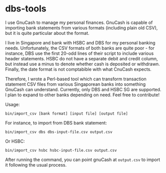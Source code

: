 # dbs-tools

I use GnuCash to manage my personal finances. GnuCash is capable of importing bank statements from various formats (including plain old CSV), but it is quite particular about the format.

I live in Singapore and bank with HSBC and DBS for my personal banking needs. Unfortunately, the CSV formats of both banks are quite poor - for instance, DBS use the first 20-odd lines of their script to include various header statements. HSBC do not have a separate debit and credit column, but instead use a minus to denote whether cash is deposited or withdrawn. Finally, the date format is not comptabible with what CnuCash expects.

Therefore, I wrote a Perl-based tool which can transform transaction statement CSV files from various Singaporean banks into something GnuCash can understand.
Currently, only DBS and HSBC SG are supported. I plan to expand to other banks depending on need.  Feel free to contribute!

Usage:
```
bin/import_csv [bank format] [input file] [output file]
```

For instance, to import from DBS bank statement: 

```
bin/import_csv dbs dbs-input-file.csv output.csv
```

Or HSBC:

```
bin/import_csv hsbc hsbc-input-file.csv output.csv
```

After running the command, you can point gnuCash at ``output.csv`` to import it following the usual process.
